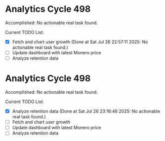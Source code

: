 # Analytics Cycle 498

Accomplished: No actionable real task found.

Current TODO List:

- [x] Fetch and chart user growth  (Done at Sat Jul 26 22:57:11 2025: No actionable real task found.)
- [ ] Update dashboard with latest Monero price
- [ ] Analyze retention data

# Analytics Cycle 498

Accomplished: No actionable real task found.

Current TODO List:

- [x] Analyze retention data  (Done at Sat Jul 26 23:16:46 2025: No actionable real task found.)
- [ ] Fetch and chart user growth
- [ ] Update dashboard with latest Monero price
- [ ] Analyze retention data